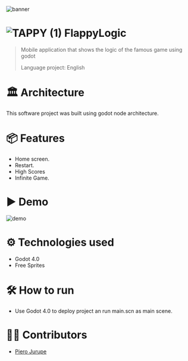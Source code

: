![banner](https://github.com/user-attachments/assets/795a0452-ec0e-4420-aefd-c9dd8204feb3)

# ![TAPPY (1)](https://github.com/user-attachments/assets/be944f30-b7b2-4ed7-b558-edaf78229cef) FlappyLogic
> Mobile application that shows the logic of the famous game using godot
> 
> Language project: English

# 🏛 Architecture
This software project was built using godot node architecture.

# 📦 Features
* Home screen.
* Restart.
* High Scores
* Infinite Game.


# ▶ Demo
![demo](https://github.com/user-attachments/assets/5992e29b-ef7c-4d70-bab0-698435c42695)

# ⚙ Technologies used
* Godot 4.0
* Free Sprites 

# 🛠 How to run
* Use Godot 4.0 to deploy project an run main.scn as main scene.

# 👷‍♀️ Contributors
* [Piero Jurupe](https://github.com/PieroJurupe)
    
